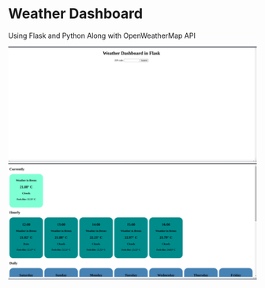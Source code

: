 # Weather Dashboard
Using Flask and Python
Along with OpenWeatherMap API

<img src="./homepage.png" alt="">
<img src="./forecast.png" alt="">
